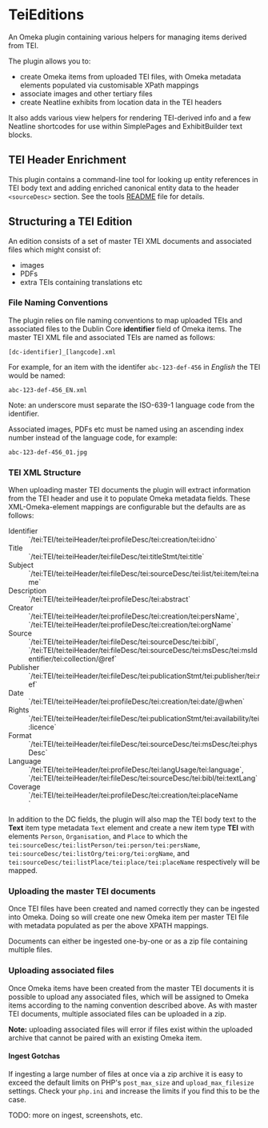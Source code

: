 TeiEditions
===========

An Omeka plugin containing various helpers for managing items derived from TEI.

The plugin allows you to:

 - create Omeka items from uploaded TEI files, with Omeka metadata elements populated via customisable XPath mappings
 - associate images and other tertiary files
 - create Neatline exhibits from location data in the TEI headers

It also adds various view helpers for rendering TEI-derived info and a few Neatline
shortcodes for use within SimplePages and ExhibitBuilder text blocks.

TEI Header Enrichment
---------------------

This plugin contains a command-line tool for looking up entity references in TEI body text and 
adding enriched canonical entity data to the header `<sourceDesc>` section. See the tools 
[README](tools/README.md) file for details.


Structuring a TEI Edition
-------------------------

An edition consists of a set of master TEI XML documents and associated files which might consist of:

 - images
 - PDFs
 - extra TEIs containing translations etc
 
### File Naming Conventions

The plugin relies on file naming conventions to map uploaded TEIs and associated files to the Dublin Core
__identifier__ field of Omeka items. The master TEI XML file and associated TEIs are named as follows:

    [dc-identifier]_[langcode].xml
    
For example, for an item with the identifer `abc-123-def-456` in *English* the TEI would be named:

    abc-123-def-456_EN.xml
    
Note: an underscore must separate the ISO-639-1 language code from the identifier.
    
Associated images, PDFs etc must be named using an ascending index number instead of the language code,
for example:

    abc-123-def-456_01.jpg
    
### TEI XML Structure

When uploading master TEI documents the plugin will extract information from the TEI header and use it to 
populate Omeka metadata fields. These XML-Omeka-element mappings are configurable but the defaults are as
follows:

<dl>
<dt>Identifier</dt>
<dd>`/tei:TEI/tei:teiHeader/tei:profileDesc/tei:creation/tei:idno`</dd>

<dt>Title</dt> 
<dd>`/tei:TEI/tei:teiHeader/tei:fileDesc/tei:titleStmt/tei:title`<dd>

<dt>Subject</dt> 
<dd>`/tei:TEI/tei:teiHeader/tei:fileDesc/tei:sourceDesc/tei:list/tei:item/tei:name`<dd>

<dt>Description</dt> 
<dd>`/tei:TEI/tei:teiHeader/tei:profileDesc/tei:abstract`<dd>

<dt>Creator</dt>
<dd>
   `/tei:TEI/tei:teiHeader/tei:profileDesc/tei:creation/tei:persName`,
   `/tei:TEI/tei:teiHeader/tei:profileDesc/tei:creation/tei:orgName`
</dd>

<dt>Source</dt>
<dd>
   `/tei:TEI/tei:teiHeader/tei:fileDesc/tei:sourceDesc/tei:bibl`, 
   `/tei:TEI/tei:teiHeader/tei:fileDesc/tei:sourceDesc/tei:msDesc/tei:msIdentifier/tei:collection/@ref`
</dd>

<dt>Publisher</dt> 
<dd>`/tei:TEI/tei:teiHeader/tei:fileDesc/tei:publicationStmt/tei:publisher/tei:ref`<dd>

<dt>Date</dt> 
<dd>`/tei:TEI/tei:teiHeader/tei:profileDesc/tei:creation/tei:date/@when`<dd>

<dt>Rights</dt> 
<dd>`/tei:TEI/tei:teiHeader/tei:fileDesc/tei:publicationStmt/tei:availability/tei:licence`<dd>

<dt>Format</dt> 
<dd>`/tei:TEI/tei:teiHeader/tei:fileDesc/tei:sourceDesc/tei:msDesc/tei:physDesc`<dd>

<dt>Language</dt>
<dd>
    `/tei:TEI/tei:teiHeader/tei:profileDesc/tei:langUsage/tei:language`,
    `/tei:TEI/tei:teiHeader/tei:fileDesc/tei:sourceDesc/tei:bibl/tei:textLang`   
</dd>

<dt>Coverage</dt> 
<dd>`/tei:TEI/tei:teiHeader/tei:profileDesc/tei:creation/tei:placeName<dd>`
</dl>


In addition to the DC fields, the plugin will also map the TEI body text to the **Text** item type
metadata `Text` element and create a new item type **TEI** with elements `Person`, `Organisation`, and `Place`
to which the `tei:sourceDesc/tei:listPerson/tei:person/tei:persName`, 
`tei:sourceDesc/tei:listOrg/tei:org/tei:orgName`, and 
`tei:sourceDesc/tei:listPlace/tei:place/tei:placeName` respectively will be mapped.

### Uploading the master TEI documents

Once TEI files have been created and named correctly they can be ingested into Omeka. Doing so will create
one new Omeka item per master TEI file with metadata populated as per the above XPATH mappings. 

Documents can either be ingested one-by-one or as a zip file containing multiple files.

### Uploading associated files

Once Omeka items have been created from the master TEI documents it is possible to upload any associated
files, which will be assigned to Omeka items according to the naming convention described above. As with
master TEI documents, multiple associated files can be uploaded in a zip.

**Note:** uploading associated files will error if files exist within the uploaded archive that cannot be
paired with an existing Omeka item.

#### Ingest Gotchas

If ingesting a large number of files at once via a zip archive it is easy to exceed the default limits on
PHP's `post_max_size` and `upload_max_filesize` settings. Check your `php.ini` and increase the limits if 
you find this to be the case.  

TODO: more on ingest, screenshots, etc.